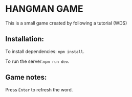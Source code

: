 # HANGMAN GAME

This is a small game created by following a tutorial (WDS)

## Installation:

To install dependencies: `npm install`.

To run the server:`npm run dev`.

## Game notes:

Press `Enter` to refresh the word.
